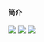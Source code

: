 #### 简介
<img src="http://tiebapic.baidu.com/forum/w%3D580/sign=bb357ed2912a283443a636036bb4c92e/0f114c086e061d95d11759f73ef40ad163d9cab9.jpg?tbpicau=2023-07-02-05_ae6405d696cc8ed2d0b54b321b4e59da"/>
<img src="http://tiebapic.baidu.com/forum/w%3D580/sign=2b864e3173d3d539c13d0fcb0a86e927/acc162d9f2d3572cf3b3f213cf13632763d0c3b9.jpg?tbpicau=2023-07-02-05_0bb3ccfae886fa28fd29ebbfab418bac"/>
<img src="http://tiebapic.baidu.com/forum/w%3D580/sign=f9418fd56d34349b74066e8df9eb1521/ea186e061d950a7bde64200b4fd162d9f3d3c9b9.jpg?tbpicau=2023-07-02-05_ad057b2772c6722c19475d6cf4b54bb0"/>
